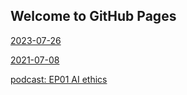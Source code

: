 ## Welcome to GitHub Pages


[2023-07-26](20230726)

[2021-07-08](20210708)

[podcast: EP01 AI ethics](podcast-player/audio/Ep01-AI-ethics.mp3)


